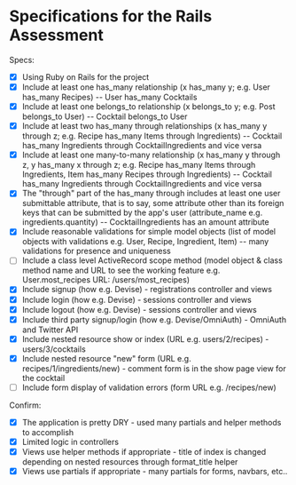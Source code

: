 # Specifications for the Rails Assessment

Specs:
- [x] Using Ruby on Rails for the project
- [x] Include at least one has_many relationship (x has_many y; e.g. User has_many Recipes) -- User has_many Cocktails
- [x] Include at least one belongs_to relationship (x belongs_to y; e.g. Post belongs_to User) -- Cocktail belongs_to User
- [x] Include at least two has_many through relationships (x has_many y through z; e.g. Recipe has_many Items through Ingredients) --  Cocktail has_many Ingredients through CocktailIngredients and vice versa
- [x] Include at least one many-to-many relationship (x has_many y through z, y has_many x through z; e.g. Recipe has_many Items through Ingredients, Item has_many Recipes through Ingredients) -- Cocktail has_many Ingredients through CocktailIngredients and vice versa
- [x] The "through" part of the has_many through includes at least one user submittable attribute, that is to say, some attribute other than its foreign keys that can be submitted by the app's user (attribute_name e.g. ingredients.quantity) -- CocktailIngredients has an amount attribute
- [x] Include reasonable validations for simple model objects (list of model objects with validations e.g. User, Recipe, Ingredient, Item) -- many validations for presence and uniqueness
- [ ] Include a class level ActiveRecord scope method (model object & class method name and URL to see the working feature e.g. User.most_recipes URL: /users/most_recipes)
- [x] Include signup (how e.g. Devise) - registrations controller and views
- [x] Include login (how e.g. Devise) - sessions controller and views
- [x] Include logout (how e.g. Devise) - sessions controller and views
- [x] Include third party signup/login (how e.g. Devise/OmniAuth) - OmniAuth and Twitter API
- [x] Include nested resource show or index (URL e.g. users/2/recipes) - users/3/cocktails
- [x] Include nested resource "new" form (URL e.g. recipes/1/ingredients/new) - comment form is in the show page view for the cocktail
- [ ] Include form display of validation errors (form URL e.g. /recipes/new)

Confirm:
- [x] The application is pretty DRY - used many partials and helper methods to accomplish
- [x] Limited logic in controllers
- [x] Views use helper methods if appropriate - title of index is changed depending on nested resources through format_title helper
- [x] Views use partials if appropriate - many partials for forms, navbars, etc..
